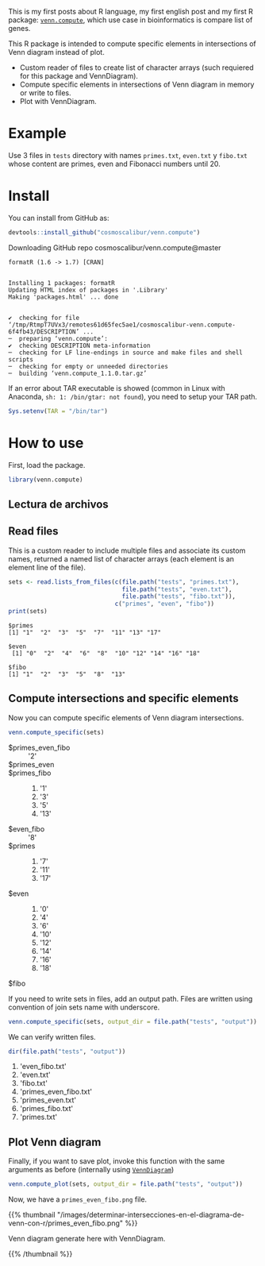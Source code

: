 <!--
.. title: Compute specific and intersection elements with R
.. slug: determinar-intersecciones-en-el-diagrama-de-venn-con-r
.. date: 2020-06-13 19:40:00-05:00
.. tags: r language, bioinformatics, venn diagram
.. category: technology
.. link: 
.. description: Utility to determine elements in overlap areas in Venn diagramas with R package. Use case in bioinformatics to compare list of genes.
.. type: text
.. author: Edward Villegas-Pulgarin
-->

This is my first posts about R language, my first english post and my first R
package: [`venn.compute`](https://github.com/cosmoscalibur/venn.compute), which
use case in bioinformatics is compare list of genes.

<!-- TEASER_END -->

This R package is intended to compute specific elements in intersections of Venn
diagram instead of plot.

- Custom reader of files to create list of character arrays (such requiered for
  this package and VennDiagram).
- Compute specific elements in intersections of Venn diagram in memory or write
  to files.
- Plot with VennDiagram.
  

# Example

Use 3 files in `tests` directory with names `primes.txt`, `even.txt` y
`fibo.txt` whose content are primes, even and Fibonacci numbers until 20.

# Install

You can install from GitHub as:

```R
devtools::install_github("cosmoscalibur/venn.compute")
```

   Downloading GitHub repo cosmoscalibur/venn.compute@master


    formatR (1.6 -> 1.7) [CRAN]


    Installing 1 packages: formatR
    Updating HTML index of packages in '.Library'
    Making 'packages.html' ... done


    ✔  checking for file ‘/tmp/RtmpT7UVx3/remotes61d65fec5ae1/cosmoscalibur-venn.compute-6f4fb43/DESCRIPTION’ ...
    ─  preparing ‘venn.compute’:
    ✔  checking DESCRIPTION meta-information
    ─  checking for LF line-endings in source and make files and shell scripts
    ─  checking for empty or unneeded directories
    ─  building ‘venn.compute_1.1.0.tar.gz’


If an error about TAR executable is showed (common in Linux with Anaconda,
`sh: 1: /bin/gtar: not found`), you need to setup your TAR path.

```R
Sys.setenv(TAR = "/bin/tar")
```


 
# How to use


First, load the package.

```r
library(venn.compute)
```

## Lectura de archivos

## Read files

This is a custom reader to include multiple files and associate its custom
names, returned a named list of character arrays (each element is an element
line of the file).

```R
sets <- read.lists_from_files(c(file.path("tests", "primes.txt"),
                                file.path("tests", "even.txt"),
                                file.path("tests", "fibo.txt")),
                              c("primes", "even", "fibo"))
print(sets)
```

    $primes
    [1] "1"  "2"  "3"  "5"  "7"  "11" "13" "17"
    
    $even
     [1] "0"  "2"  "4"  "6"  "8"  "10" "12" "14" "16" "18"
    
    $fibo
    [1] "1"  "2"  "3"  "5"  "8"  "13"
    


## Compute intersections and specific elements

Now you can compute specific elements of Venn diagram intersections.

```R
venn.compute_specific(sets)
```

<dl>
	<dt>$primes_even_fibo</dt>
		<dd>'2'</dd>
	<dt>$primes_even</dt>
		<dd></dd>
	<dt>$primes_fibo</dt>
		<dd><ol class=list-inline>
	<li>'1'</li>
	<li>'3'</li>
	<li>'5'</li>
	<li>'13'</li>
</ol>
</dd>
	<dt>$even_fibo</dt>
		<dd>'8'</dd>
	<dt>$primes</dt>
		<dd><ol class=list-inline>
	<li>'7'</li>
	<li>'11'</li>
	<li>'17'</li>
</ol>
</dd>
	<dt>$even</dt>
		<dd><ol class=list-inline>
	<li>'0'</li>
	<li>'4'</li>
	<li>'6'</li>
	<li>'10'</li>
	<li>'12'</li>
	<li>'14'</li>
	<li>'16'</li>
	<li>'18'</li>
</ol>
</dd>
	<dt>$fibo</dt>
		<dd></dd>
</dl>

If you need to write sets in files, add an output path. Files are written
using convention of join sets name with underscore.

```R
venn.compute_specific(sets, output_dir = file.path("tests", "output"))
```

We can verify written files.


```R
dir(file.path("tests", "output"))
```


<ol class=list-inline>
	<li>'even_fibo.txt'</li>
	<li>'even.txt'</li>
	<li>'fibo.txt'</li>
	<li>'primes_even_fibo.txt'</li>
	<li>'primes_even.txt'</li>
	<li>'primes_fibo.txt'</li>
	<li>'primes.txt'</li>
</ol>


## Plot Venn diagram

Finally, if you want to save plot, invoke this function with the same arguments
as before (internally using
[`VennDiagram`](https://cran.r-project.org/web/packages/VennDiagram/index.html))

```r
venn.compute_plot(sets, output_dir = file.path("tests", "output"))
```

Now, we have a `primes_even_fibo.png` file.  

{{% thumbnail "/images/determinar-intersecciones-en-el-diagrama-de-venn-con-r/primes_even_fibo.png" %}}<p>Venn diagram generate here with VennDiagram.</p>{{% /thumbnail %}}

